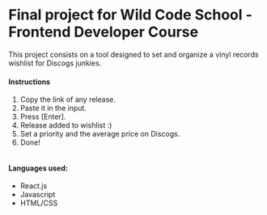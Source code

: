# Final project for Wild Code School - Frontend Developer Course

This project consists on a tool designed to set and organize a vinyl records wishlist for Discogs junkies.
<br />

#### Instructions
                
1. Copy the link of any release.
2. Paste it in the input.
3. Press [Enter].
4. Release added to wishlist :)
5. Set a priority and the average price on Discogs.
6. Done!


<p align="center">
  <img src="https://media1.giphy.com/media/gMrFaFo4YXvwBi5u1W/giphy.gif" alt="" />
</p>



#### Languages used:

 - React.js
 - Javascript
 - HTML/CSS
